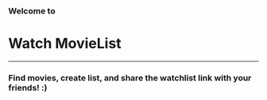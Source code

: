 ### Welcome to
# Watch MovieList

---

### Find movies, create list, and share the watchlist link with your friends! :)